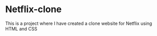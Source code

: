 # Netflix-clone
This is a project where I have created a clone website for Netflix using HTML and CSS
